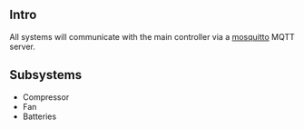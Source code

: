 Intro
-----

All systems will communicate with the main controller via a [mosquitto](https://mosquitto.org/) MQTT server.


Subsystems
----------
- Compressor
- Fan
- Batteries